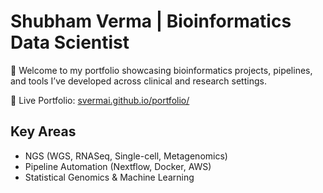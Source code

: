 # Shubham Verma | Bioinformatics Data Scientist

🚀 Welcome to my portfolio showcasing bioinformatics projects, pipelines, and tools I’ve developed across clinical and research settings.

🔗 Live Portfolio: [svermai.github.io/portfolio/](https://svermai.github.io/portfolio/)

## Key Areas
- NGS (WGS, RNASeq, Single-cell, Metagenomics)
- Pipeline Automation (Nextflow, Docker, AWS)
- Statistical Genomics & Machine Learning

